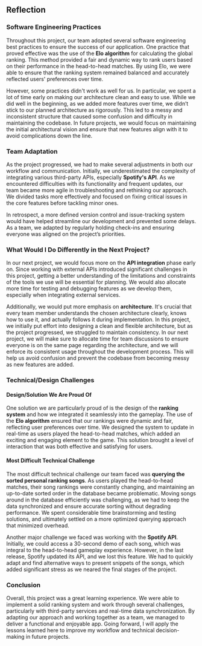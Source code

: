 
## Reflection

### Software Engineering Practices
Throughout this project, our team adopted several software engineering best practices to ensure the success of our application. One practice that proved effective was the use of the **Elo algorithm** for calculating the global ranking. This method provided a fair and dynamic way to rank users based on their performance in the head-to-head matches. By using Elo, we were able to ensure that the ranking system remained balanced and accurately reflected users' preferences over time.

However, some practices didn't work as well for us. In particular, we spent a lot of time early on making our architecture clean and easy to use. While we did well in the beginning, as we added more features over time, we didn’t stick to our planned architecture as rigorously. This led to a messy and inconsistent structure that caused some confusion and difficulty in maintaining the codebase. In future projects, we would focus on maintaining the initial architectural vision and ensure that new features align with it to avoid complications down the line.

### Team Adaptation
As the project progressed, we had to make several adjustments in both our workflow and communication. Initially, we underestimated the complexity of integrating various third-party APIs, especially **Spotify's API**. As we encountered difficulties with its functionality and frequent updates, our team became more agile in troubleshooting and rethinking our approach. We divided tasks more effectively and focused on fixing critical issues in the core features before tackling minor ones.

In retrospect, a more defined version control and issue-tracking system would have helped streamline our development and prevented some delays. As a team, we adapted by regularly holding check-ins and ensuring everyone was aligned on the project’s priorities.

### What Would I Do Differently in the Next Project?
In our next project, we would focus more on the **API integration** phase early on. Since working with external APIs introduced significant challenges in this project, getting a better understanding of the limitations and constraints of the tools we use will be essential for planning. We would also allocate more time for testing and debugging features as we develop them, especially when integrating external services.

Additionally, we would put more emphasis on **architecture**. It's crucial that every team member understands the chosen architecture clearly, knows how to use it, and actually follows it during implementation. In this project, we initially put effort into designing a clean and flexible architecture, but as the project progressed, we struggled to maintain consistency. In our next project, we will make sure to allocate time for team discussions to ensure everyone is on the same page regarding the architecture, and we will enforce its consistent usage throughout the development process. This will help us avoid confusion and prevent the codebase from becoming messy as new features are added.

### Technical/Design Challenges

#### Design/Solution We Are Proud Of
One solution we are particularly proud of is the design of the **ranking system** and how we integrated it seamlessly into the gameplay. The use of the **Elo algorithm** ensured that our rankings were dynamic and fair, reflecting user preferences over time. We designed the system to update in real-time as users played the head-to-head matches, which added an exciting and engaging element to the game. This solution brought a level of interaction that was both effective and satisfying for users.

#### Most Difficult Technical Challenge
The most difficult technical challenge our team faced was **querying the sorted personal ranking songs**. As users played the head-to-head matches, their song rankings were constantly changing, and maintaining an up-to-date sorted order in the database became problematic. Moving songs around in the database efficiently was challenging, as we had to keep the data synchronized and ensure accurate sorting without degrading performance. We spent considerable time brainstorming and testing solutions, and ultimately settled on a more optimized querying approach that minimized overhead.

Another major challenge we faced was working with the **Spotify API**. Initially, we could access a 30-second demo of each song, which was integral to the head-to-head gameplay experience. However, in the last release, Spotify updated its API, and we lost this feature. We had to quickly adapt and find alternative ways to present snippets of the songs, which added significant stress as we neared the final stages of the project.

### Conclusion
Overall, this project was a great learning experience. We were able to implement a solid ranking system and work through several challenges, particularly with third-party services and real-time data synchronization. By adapting our approach and working together as a team, we managed to deliver a functional and enjoyable app. Going forward, I will apply the lessons learned here to improve my workflow and technical decision-making in future projects.
